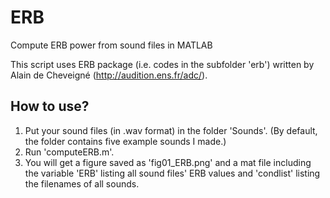 # ERB
Compute ERB power from sound files in MATLAB

This script uses ERB package (i.e. codes in the subfolder 'erb') written by Alain de Cheveigné (http://audition.ens.fr/adc/).

## How to use? 
1. Put your sound files (in .wav format) in the folder 'Sounds'. (By default, the folder contains five example sounds I made.)
2. Run 'computeERB.m'. 
3. You will get a figure saved as 'fig01_ERB.png' and a mat file including the variable 'ERB' listing all sound files' ERB values and 'condlist' listing the filenames of all sounds.
